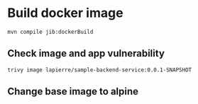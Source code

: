 # Build docker image

````shell
mvn compile jib:dockerBuild
````

## Check image and app vulnerability

````shell
trivy image lapierre/sample-backend-service:0.0.1-SNAPSHOT
````

## Change base image to alpine 
